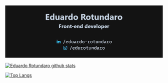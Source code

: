 ![Cover](https://github.com/EduardoRotundaro/EduardoRotundaro/blob/main/cover.jpg?raw=true)

[![Eduardo Rotundaro github stats](https://github-readme-stats.vercel.app/api?username=EduardoRotundaro&title_color=23c4ff&text_color=c8d5e5&icon_color=23c4ff&bg_color=131313&hide_border=true&include_all_commits=true&count_private=true)](https://github.com/EduardoRotundaro/)

[![Top Langs](https://github-readme-stats.vercel.app/api/top-langs/?username=EduardoRotundaro&title_color=23c4ff&text_color=c8d5e5&bg_color=131313&hide_border=true)](https://github.com/EduardoRotundaro/)
